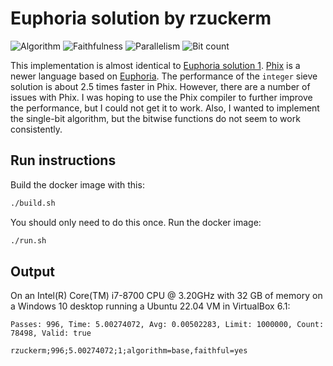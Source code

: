 # Euphoria solution by rzuckerm

![Algorithm](https://img.shields.io/badge/Algorithm-base-green)
![Faithfulness](https://img.shields.io/badge/Faithful-yes-green)
![Parallelism](https://img.shields.io/badge/Parallel-no-green)
![Bit count](https://img.shields.io/badge/Bits-unknown-yellowgreen)

This implementation is almost identical to [Euphoria solution 1](../../PrimeEuphoria/solution_1).
[Phix](http://phix.x10.mx/) is a newer language based on
[Euphoria](https://en.wikipedia.org/wiki/Euphoria_(programming_language)). The performance
of the `integer` sieve solution is about 2.5 times faster in Phix. However, there are a number
of issues with Phix. I was hoping to use the Phix compiler to further improve the performance,
but I could not get it to work. Also, I wanted to implement the single-bit algorithm, but
the bitwise functions do not seem to work consistently.

## Run instructions

Build the docker image with this:

```bash
./build.sh
```

You should only need to do this once. Run the docker image:

```bash
./run.sh
```

## Output

On an Intel(R) Core(TM) i7-8700 CPU @ 3.20GHz with 32 GB of memory on a Windows 10 desktop running
a Ubuntu 22.04 VM in VirtualBox 6.1:

```
Passes: 996, Time: 5.00274072, Avg: 0.00502283, Limit: 1000000, Count: 78498, Valid: true

rzuckerm;996;5.00274072;1;algorithm=base,faithful=yes
```

